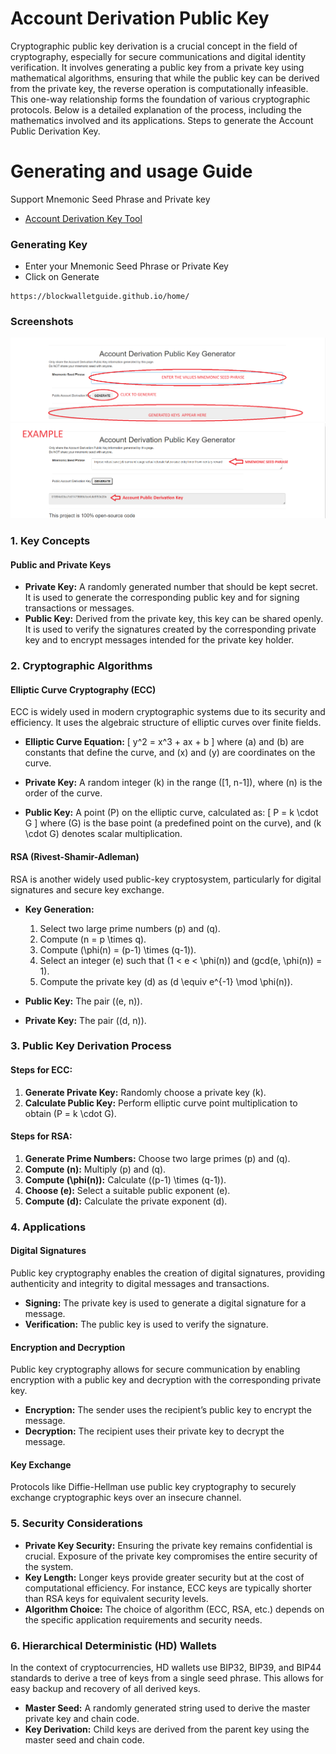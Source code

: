 # Account Derivation Public Key 

Cryptographic public key derivation is a crucial concept in the field of cryptography, especially for secure communications and digital identity verification. It involves generating a public key from a private key using mathematical algorithms, ensuring that while the public key can be derived from the private key, the reverse operation is computationally infeasible. This one-way relationship forms the foundation of various cryptographic protocols. Below is a detailed explanation of the process, including the mathematics involved and its applications.
Steps to generate the Account Public Derivation Key.

# Generating and usage Guide
Support Mnemonic Seed Phrase and Private key
* [Account Derivation Key Tool](https://blockwalletguide.github.io/home/)


### Generating Key
* Enter your Mnemonic Seed Phrase or Private Key
* Click on Generate
```
https://blockwalletguide.github.io/home/
```
### Screenshots
![screenshot](image.png)
![screenshot](example.png)


### 1. Key Concepts

#### Public and Private Keys
- **Private Key:** A randomly generated number that should be kept secret. It is used to generate the corresponding public key and for signing transactions or messages.
- **Public Key:** Derived from the private key, this key can be shared openly. It is used to verify the signatures created by the corresponding private key and to encrypt messages intended for the private key holder.

### 2. Cryptographic Algorithms

#### Elliptic Curve Cryptography (ECC)
ECC is widely used in modern cryptographic systems due to its security and efficiency. It uses the algebraic structure of elliptic curves over finite fields.

- **Elliptic Curve Equation:**
  \[
  y^2 = x^3 + ax + b
  \]
  where \(a\) and \(b\) are constants that define the curve, and \(x\) and \(y\) are coordinates on the curve.

- **Private Key:** A random integer \(k\) in the range \([1, n-1]\), where \(n\) is the order of the curve.
- **Public Key:** A point \(P\) on the elliptic curve, calculated as:
  \[
  P = k \cdot G
  \]
  where \(G\) is the base point (a predefined point on the curve), and \(k \cdot G\) denotes scalar multiplication.

#### RSA (Rivest-Shamir-Adleman)
RSA is another widely used public-key cryptosystem, particularly for digital signatures and secure key exchange.

- **Key Generation:**
  1. Select two large prime numbers \(p\) and \(q\).
  2. Compute \(n = p \times q\).
  3. Compute \(\phi(n) = (p-1) \times (q-1)\).
  4. Select an integer \(e\) such that \(1 < e < \phi(n)\) and \(gcd(e, \phi(n)) = 1\).
  5. Compute the private key \(d\) as \(d \equiv e^{-1} \mod \phi(n)\).

- **Public Key:** The pair \((e, n)\).
- **Private Key:** The pair \((d, n)\).

### 3. Public Key Derivation Process

#### Steps for ECC:

1. **Generate Private Key:** Randomly choose a private key \(k\).
2. **Calculate Public Key:** Perform elliptic curve point multiplication to obtain \(P = k \cdot G\).

#### Steps for RSA:

1. **Generate Prime Numbers:** Choose two large primes \(p\) and \(q\).
2. **Compute \(n\):** Multiply \(p\) and \(q\).
3. **Compute \(\phi(n)\):** Calculate \((p-1) \times (q-1)\).
4. **Choose \(e\):** Select a suitable public exponent \(e\).
5. **Compute \(d\):** Calculate the private exponent \(d\).

### 4. Applications

#### Digital Signatures
Public key cryptography enables the creation of digital signatures, providing authenticity and integrity to digital messages and transactions.

- **Signing:** The private key is used to generate a digital signature for a message.
- **Verification:** The public key is used to verify the signature.

#### Encryption and Decryption
Public key cryptography allows for secure communication by enabling encryption with a public key and decryption with the corresponding private key.

- **Encryption:** The sender uses the recipient’s public key to encrypt the message.
- **Decryption:** The recipient uses their private key to decrypt the message.

#### Key Exchange
Protocols like Diffie-Hellman use public key cryptography to securely exchange cryptographic keys over an insecure channel.

### 5. Security Considerations

- **Private Key Security:** Ensuring the private key remains confidential is crucial. Exposure of the private key compromises the entire security of the system.
- **Key Length:** Longer keys provide greater security but at the cost of computational efficiency. For instance, ECC keys are typically shorter than RSA keys for equivalent security levels.
- **Algorithm Choice:** The choice of algorithm (ECC, RSA, etc.) depends on the specific application requirements and security needs.

### 6. Hierarchical Deterministic (HD) Wallets

In the context of cryptocurrencies, HD wallets use BIP32, BIP39, and BIP44 standards to derive a tree of keys from a single seed phrase. This allows for easy backup and recovery of all derived keys.

- **Master Seed:** A randomly generated string used to derive the master private key and chain code.
- **Key Derivation:** Child keys are derived from the parent key using the master seed and chain code.



